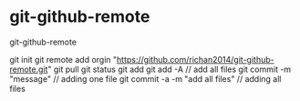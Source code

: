 # git-github-remote
git-github-remote

git init
git remote add orgin "https://github.com/richan2014/git-github-remote.git"
git pull
git status
git add
git add -A // add all files
git commit -m "message"          // adding one file
git commit -a -m "add all files" // adding all files
